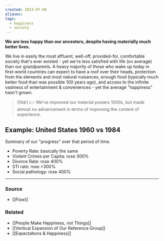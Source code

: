 ```yaml
---
created: 2023-07-08
aliases: 
tags:
  - happiness
  - society
---
```

**We are less happy than our ancestors, despite having materially much better lives.**

We live in easily the most affluent, well-off, provided-for, comfortable society that's ever existed - yet we're less satisfied with life (on average) than our grandparents. A heavy majority of those who wake up today in first-world countries can expect to have a roof over their heads, protection from the elements and most natural nuisances, enough food (typically much better food than was possible 100 years ago), and access to the infinite vastness of entertainment & conveniences - yet the average "happiness" hasn't grown.

> [!tldr] 👉 We've improved our material powers 1000x, but made almost no advancement in terms of improving the content of experience.

## Example: United States 1960 vs 1984

Summary of our "progress" over that period of time.

- Poverty Rate: basically the same
- Violent Crimes per Capita: rose 300%
- Divorce Rate: rose 400%
- STI rate: rose >300%
- Social pathology: rose 400%

---

### Source
- [[Flow]]

### Related
- [[People Make Happiness, not Things]] 
- [[Vertical Expansion of Our Reference Group]] 
- [[Expectations & Happiness]]